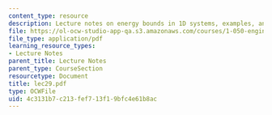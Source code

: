 ```yaml
---
content_type: resource
description: Lecture notes on energy bounds in 1D systems, examples, and applications.
file: https://ol-ocw-studio-app-qa.s3.amazonaws.com/courses/1-050-engineering-mechanics-i-fall-2007/4c3131b7c213fef713f19bfc4e61b8ac_lec29.pdf
file_type: application/pdf
learning_resource_types:
- Lecture Notes
parent_title: Lecture Notes
parent_type: CourseSection
resourcetype: Document
title: lec29.pdf
type: OCWFile
uid: 4c3131b7-c213-fef7-13f1-9bfc4e61b8ac
---
```

